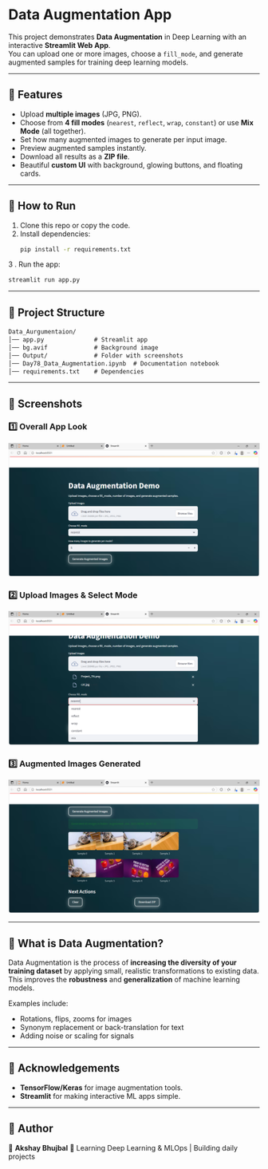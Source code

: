 # Data Augmentation App

This project demonstrates **Data Augmentation** in Deep Learning with an interactive **Streamlit Web App**.  
You can upload one or more images, choose a `fill_mode`, and generate augmented samples for training deep learning models.  

---

## 📌 Features
- Upload **multiple images** (JPG, PNG).
- Choose from **4 fill modes** (`nearest`, `reflect`, `wrap`, `constant`) or use **Mix Mode** (all together).
- Set how many augmented images to generate per input image.
- Preview augmented samples instantly.
- Download all results as a **ZIP file**.
- Beautiful **custom UI** with background, glowing buttons, and floating cards.

---

## 🚀 How to Run
1. Clone this repo or copy the code.
2. Install dependencies:
   ```bash
   pip install -r requirements.txt

3 . Run the app:
```bash
streamlit run app.py
```

---

## 📂 Project Structure

```
Data_Aurgumentaion/
│── app.py              # Streamlit app
│── bg.avif             # Background image
│── Output/             # Folder with screenshots
│── Day78_Data_Augmentation.ipynb  # Documentation notebook
│── requirements.txt    # Dependencies
```

---

## 📸 Screenshots

### 1️⃣ Overall App Look

![App Look](Output/1_App_Look.PNG)

### 2️⃣ Upload Images & Select Mode

![Add & Select Mode](Output/2_Add_Select_Mode.PNG)

### 3️⃣ Augmented Images Generated

![Augmented Images](Output/3_Aurgumented_Images_Genrated.PNG)

---

## 🧠 What is Data Augmentation?

Data Augmentation is the process of **increasing the diversity of your training dataset** by applying small, realistic transformations to existing data.
This improves the **robustness** and **generalization** of machine learning models.

Examples include:

* Rotations, flips, zooms for images
* Synonym replacement or back-translation for text
* Adding noise or scaling for signals

---

## 🙌 Acknowledgements

* **TensorFlow/Keras** for image augmentation tools.
* **Streamlit** for making interactive ML apps simple.

---

## 📌 Author

👤 **Akshay Bhujbal**
🎯 Learning Deep Learning & MLOps | Building daily projects
